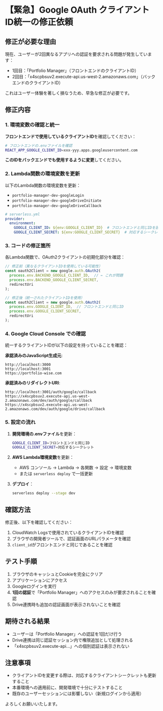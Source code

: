 # 【緊急】Google OAuth クライアントID統一の修正依頼

## 修正が必要な理由

現在、ユーザーが2回異なるアプリへの認証を要求される問題が発生しています：
- 1回目：「Portfolio Manager」（フロントエンドのクライアントID）
- 2回目：「x4scpbsuv2.execute-api.us-west-2.amazonaws.com」（バックエンドのクライアントID）

これはユーザー体験を著しく損なうため、早急な修正が必要です。

## 修正内容

### 1. 環境変数の確認と統一

**フロントエンドで使用しているクライアントID**を確認してください：
```bash
# フロントエンドの.envファイルを確認
REACT_APP_GOOGLE_CLIENT_ID=xxx-yyy.apps.googleusercontent.com
```

**このIDをバックエンドでも使用するように変更**してください。

### 2. Lambda関数の環境変数を更新

以下のLambda関数の環境変数を更新：
- `portfolio-manager-dev-googleLogin`
- `portfolio-manager-dev-googleDriveInitiate`
- `portfolio-manager-dev-googleDriveCallback`

```yaml
# serverless.yml
provider:
  environment:
    GOOGLE_CLIENT_ID: ${env:GOOGLE_CLIENT_ID}  # フロントエンドと同じIDを設定
    GOOGLE_CLIENT_SECRET: ${env:GOOGLE_CLIENT_SECRET}  # 対応するシークレット
```

### 3. コードの修正箇所

各Lambda関数で、OAuth2クライアントの初期化部分を確認：

```javascript
// 修正前（異なるクライアントIDを使用している可能性）
const oauth2Client = new google.auth.OAuth2(
  process.env.BACKEND_GOOGLE_CLIENT_ID,  // ← これが問題
  process.env.BACKEND_GOOGLE_CLIENT_SECRET,
  redirectUri
);

// 修正後（統一されたクライアントIDを使用）
const oauth2Client = new google.auth.OAuth2(
  process.env.GOOGLE_CLIENT_ID,  // フロントエンドと同じID
  process.env.GOOGLE_CLIENT_SECRET,
  redirectUri
);
```

### 4. Google Cloud Console での確認

統一するクライアントIDが以下の設定を持っていることを確認：

**承認済みのJavaScript生成元**:
```
http://localhost:3000
http://localhost:3001
https://portfolio-wise.com
```

**承認済みのリダイレクトURI**:
```
http://localhost:3001/auth/google/callback
https://x4scpbsuv2.execute-api.us-west-2.amazonaws.com/dev/auth/google/callback
https://x4scpbsuv2.execute-api.us-west-2.amazonaws.com/dev/auth/google/drive/callback
```

### 5. 設定の流れ

1. **開発環境の.envファイル**を更新：
   ```bash
   GOOGLE_CLIENT_ID=フロントエンドと同じID
   GOOGLE_CLIENT_SECRET=対応するシークレット
   ```

2. **AWS Lambda環境変数**を更新：
   - AWS コンソール → Lambda → 各関数 → 設定 → 環境変数
   - または `serverless deploy` で一括更新

3. **デプロイ**：
   ```bash
   serverless deploy --stage dev
   ```

## 確認方法

修正後、以下を確認してください：

1. CloudWatch Logsで使用されているクライアントIDを確認
2. ブラウザの開発者ツールで、認証画面のURLパラメータを確認
3. `client_id`がフロントエンドと同じであることを確認

## テスト手順

1. ブラウザのキャッシュとCookieを完全にクリア
2. アプリケーションにアクセス
3. Googleログインを実行
4. **1回の認証**で「Portfolio Manager」へのアクセスのみが要求されることを確認
5. Drive連携時も追加の認証画面が表示されないことを確認

## 期待される結果

- ユーザーは「Portfolio Manager」への認証を1回だけ行う
- Drive連携は同じ認証セッション内で権限追加として処理される
- 「x4scpbsuv2.execute-api...」への個別認証は表示されない

## 注意事項

- クライアントIDを変更する際は、対応するクライアントシークレットも更新すること
- 本番環境への適用前に、開発環境で十分にテストすること
- 既存のユーザーセッションには影響しない（新規ログインから適用）

よろしくお願いいたします。